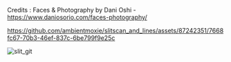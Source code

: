 Credits : Faces & Photography by Dani Oshi - https://www.daniosorio.com/faces-photography/

https://github.com/ambientmoxie/slitscan_and_lines/assets/87242351/7668fc67-70b3-46ef-837c-6be799f9e25c

![slit_git](https://github.com/ambientmoxie/slitscan_and_lines/assets/87242351/e7145760-9924-4f28-bde2-11b3b5c449d0)
